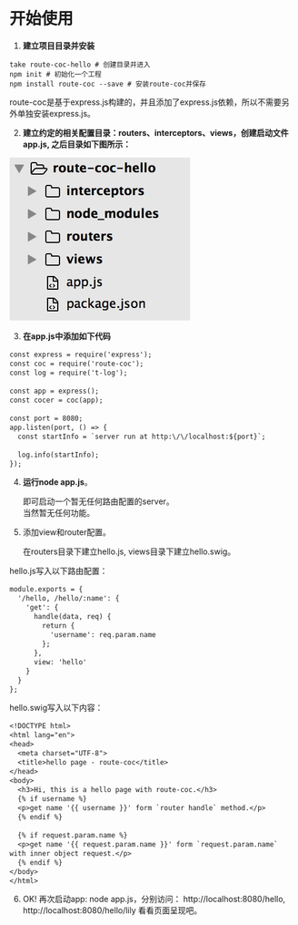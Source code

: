 # 开始使用
1. **建立项目目录并安装**
```
take route-coc-hello # 创建目录并进入
npm init # 初始化一个工程
npm install route-coc --save # 安装route-coc并保存
```
route-coc是基于express.js构建的，并且添加了express.js依赖，所以不需要另外单独安装express.js。

2. **建立约定的相关配置目录：routers、interceptors、views，创建启动文件app.js, 之后目录如下图所示：**

  ![项目目录](project-dir.png)

3. **在app.js中添加如下代码**

  ```
  const express = require('express');
  const coc = require('route-coc');
  const log = require('t-log');

  const app = express();
  const cocer = coc(app);

  const port = 8080;
  app.listen(port, () => {
    const startInfo = `server run at http:\/\/localhost:${port}`;

    log.info(startInfo);
  });
  ```

4. **运行node app.js**。

   即可启动一个暂无任何路由配置的server。<br>当然暂无任何功能。
   
5. 添加view和router配置。

   在routers目录下建立hello.js, views目录下建立hello.swig。

  hello.js写入以下路由配置：

  ```
  module.exports = {
    '/hello, /hello/:name': {
      'get': {
        handle(data, req) {
          return {
            'username': req.param.name
          };
        },
        view: 'hello'
      }
    }
  };
  ```

  hello.swig写入以下内容：

  ```
  <!DOCTYPE html>
  <html lang="en">
  <head>
    <meta charset="UTF-8">
    <title>hello page - route-coc</title>
  </head>
  <body>
    <h3>Hi, this is a hello page with route-coc.</h3>
    {% if username %}
    <p>get name '{{ username }}' form `router handle` method.</p>
    {% endif %}

    {% if request.param.name %}
    <p>get name '{{ request.param.name }}' form `request.param.name` with inner object request.</p>
    {% endif %}
  </body>
  </html>
  ```

6. OK! 再次启动app: node app.js，分别访问：
http://localhost:8080/hello,
http://localhost:8080/hello/lily
看看页面呈现吧。 

